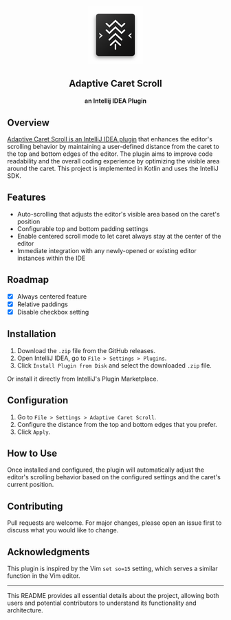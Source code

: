 
<div align="center">
  <img src="media/pluginIcon.png" alt="Plugin Icon" width="128">
  <h2>Adaptive Caret Scroll</h2>
  <h4>an Intellij IDEA Plugin</h4>
</div>

## Overview

[Adaptive Caret Scroll is an IntelliJ IDEA plugin](https://plugins.jetbrains.com/plugin/22659-adaptive-caret-scroll) that enhances the editor's scrolling behavior by maintaining a user-defined distance from the caret to the top and bottom edges of the editor. The plugin aims to improve code readability and the overall coding experience by optimizing the visible area around the caret. This project is implemented in Kotlin and uses the IntelliJ SDK.

## Features

- Auto-scrolling that adjusts the editor's visible area based on the caret's position
- Configurable top and bottom padding settings
- Enable centered scroll mode to let caret always stay at the center of the editor
- Immediate integration with any newly-opened or existing editor instances within the IDE

## Roadmap

- [x] Always centered feature
- [x] Relative paddings
- [x] Disable checkbox setting

## Installation

1. Download the `.zip` file from the GitHub releases.
2. Open IntelliJ IDEA, go to `File > Settings > Plugins`.
3. Click `Install Plugin from Disk` and select the downloaded `.zip` file.

Or install it directly from IntelliJ's Plugin Marketplace.

## Configuration

1. Go to `File > Settings > Adaptive Caret Scroll`.
2. Configure the distance from the top and bottom edges that you prefer.
3. Click `Apply`.

## How to Use

Once installed and configured, the plugin will automatically adjust the editor's scrolling behavior based on the configured settings and the caret's current position.

## Contributing

Pull requests are welcome. For major changes, please open an issue first to discuss what you would like to change.

## Acknowledgments

This plugin is inspired by the Vim `set so=15` setting, which serves a similar function in the Vim editor.

---

This README provides all essential details about the project, allowing both users and potential contributors to understand its functionality and architecture.
